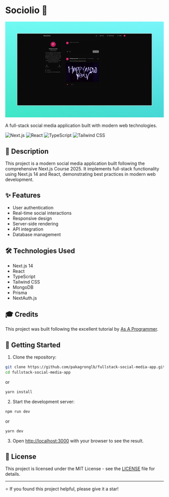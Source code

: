 # Sociolio 📱

![Sociolio](./public/sociolio-banner.jpeg)

A full-stack social media application built with modern web technologies.

![Next.js](https://img.shields.io/badge/Next.js-000000?style=for-the-badge&logo=next.js&logoColor=white)
![React](https://img.shields.io/badge/React-20232A?style=for-the-badge&logo=react&logoColor=61DAFB)
![TypeScript](https://img.shields.io/badge/TypeScript-007ACC?style=for-the-badge&logo=typescript&logoColor=white)
![Tailwind CSS](https://img.shields.io/badge/Tailwind_CSS-38B2AC?style=for-the-badge&logo=tailwind-css&logoColor=white)

## 📝 Description

This project is a modern social media application built following the comprehensive Next.js Course 2025. It implements full-stack functionality using Next.js 14 and React, demonstrating best practices in modern web development.

## ✨ Features

- User authentication
- Real-time social interactions
- Responsive design
- Server-side rendering
- API integration
- Database management

## 🛠️ Technologies Used

- Next.js 14
- React
- TypeScript
- Tailwind CSS
- MongoDB
- Prisma
- NextAuth.js

## 🎓 Credits

This project was built following the excellent tutorial by [As A Programmer](https://www.youtube.com/watch?v=vUYopHWOURg).

## 🚀 Getting Started

1. Clone the repository:
```bash
git clone https://github.com/pakagronglb/fullstack-social-media-app.git
cd fullstack-social-media-app
```

or

```bash
yarn install
```

2. Start the development server:
```bash
npm run dev
```

or

```bash
yarn dev
```

3. Open [http://localhost:3000](http://localhost:3000) with your browser to see the result.

## 📄 License

This project is licensed under the MIT License - see the [LICENSE](LICENSE) file for details.

---

⭐ If you found this project helpful, please give it a star!


